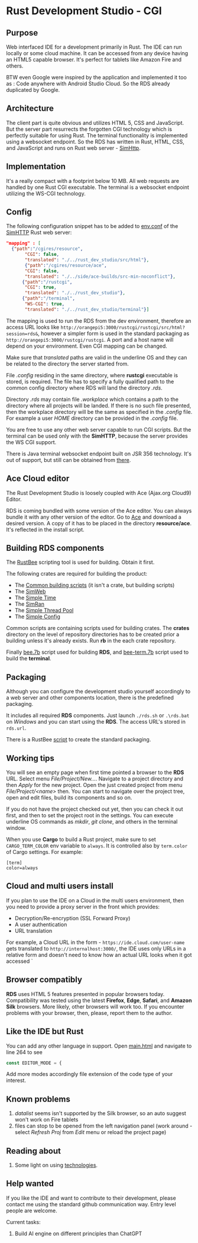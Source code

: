 # Rust Development Studio - CGI

## Purpose
Web interfaced IDE for a development primarily in Rust. The IDE can run locally or some cloud machine. 
It can be accessed from any device having an HTML5 capable browser. It's perfect for tablets like Amazon Fire and others.

BTW even Google were inspired by the application and implemented it too as : Code anywhere with Android Studio Cloud. So the RDS already
duplicated by Google.

## Architecture
The client part is quite obvious and utilizes HTML 5, CSS and JavaScript. But the server part resurrects the forgotten CGI technology which is
perfectly suitable for using Rust. The terminal functionality is implemented using a websocket endpoint. So the RDS has
written in Rust, HTML, CSS, and JavaScript and runs on Rust web server - [SimHttp](https://github.com/vernisaz/simhttp/tree/master).

## Implementation
It's a really compact with a footprint below 10 MB. All web requests are handled by one Rust CGI executable. The terminal is
a websocket endpoint utilizing the WS-CGI technology.

## Config

The following configuration snippet has to be added to [env.conf](https://github.com/vernisaz/simhttp/blob/master/env.conf) 
of the [SimHTTP](https://github.com/vernisaz/simhttp) Rust web server:
```json
"mapping" : [
  {"path":"/cgires/resource",
       "CGI": false,
       "translated": "./../rust_dev_studio/src/html"},
       {"path":"/cgires/resource/ace",
       "CGI": false,
       "translated": "./../side/ace-builds/src-min-noconflict"},
      {"path":"/rustcgi",
       "CGI": true,
       "translated": "./../rust_dev_studio"},
      {"path":"/terminal",
       "WS-CGI": true,
       "translated": "./../rust_dev_studio/terminal"}]
```
The mapping is used to run the RDS from the dev environment, therefore an access URL
looks like `http://orangepi5:3000/rustcgi/rustcgi/src/html?session=rds&`,
however a simpler form is used in the standard packaging as
`http://orangepi5:3000/rustcgi/rustcgi`. A port and a host name will depend
on your environment. Even CGI mapping can be changed.

Make sure that *translated* paths are valid in the underline OS and they can be related to the directory the server started from.

File *.config* residing in the same directory, where **rustcgi** executable is stored, is required.
The file has to specify a fully qualified
path to the common config directory where RDS will land the directory _.rds_.

Directory _.rds_ may contain file _.workplace_ which contains a path to the directory where
all projects will be landed. If there is no such file presented, then the workplace directory 
will be the same as specified in the _.config_ file. For example a user _HOME_ directory
can be provided in the _.config_ file.


You are free to use any other web server capable to run CGI scripts. But the terminal can be used only with the **SimHTTP**,
because the server provides the WS CGI support.

There is Java terminal websocket endpoint built on JSR 356 technology. It's out of support, but still
can be obtained from [there](https://gitlab.com/tools6772135/rusthub/-/tree/master/src/java/rustcgi).

## Ace Cloud editor
The Rust Development Studio is loosely coupled with Ace (Ajax.org Cloud9) Editor.

RDS is coming bundled with some version of the Ace editor. You can always bundle it with any other version of the editor. 
Go to [Ace](https://github.com/ajaxorg/ace-builds/) and download a desired version. A copy of it has to be placed in the directory
**resource/ace**. It's reflected in the install script.

## Building RDS components

The [RustBee](https://github.com/vernisaz/rust_bee) scripting tool is used for building. Obtain it first.

The following crates are required for building the product:

- The [Common building scripts](https://github.com/vernisaz/simscript) (it isn't a crate, but building scripts)
- The [SimWeb](https://github.com/vernisaz/simweb)
- The [Simple Time](https://github.com/vernisaz/simtime)
- The [SimRan](https://github.com/vernisaz/simran) 
- The [Simple Thread Pool](https://github.com/vernisaz/simtpool)
- The [Simple Config](https://github.com/vernisaz/simconfig)

Common scripts are containing scripts used for building crates. 
The **crates** directory on the level of repository directories has to be created prior a building unless it's
already exists. Run **rb** in the each crate repository. 

Finally
[bee.7b](./bee.7b) script used for building **RDS**, and [bee-term.7b](./bee-term.7b) script used to build the **terminal**.

## Packaging
Although you can configure the development studio yourself accordingly to a web server and other components location,
there is the predefined packaging.

It includes all required **RDS** components. Just launch `./rds.sh` or `.\rds.bat` on _Windows_
and you can start using the **RDS**. The access URL's stored in `rds.url`.

There is a RustBee [script](https://github.com/vernisaz/rust_dev_studio/blob/master/install/bee.7b) to
create the standard packaging.

## Working tips

You will see an empty page when first time pointed a browser to the **RDS** URL. Select menu *File/Project/New...*.
Navigate to a project directory and then *Apply* for the new project.
Open the just created project from menu *File/Project/\<name\>* then. You can start to
navigate over the project tree, open and edit files, build its components and so on.

If you do not have the project checked out yet, then you can check it out first, and then to set the project root 
in the settings. You can execute underline OS commands as *mkdir*, *git clone*, and others in the terminal window. 

When you use **Cargo** to build a Rust project, make sure to set `CARGO_TERM_COLOR` env variable to `always`. It
is controlled also by `term.color` of Cargo settings. For example:
```
[term]
color=always
```
## Cloud and multi users install
If you plan to use the IDE on a Cloud in the multi users environment, then you need to provide a proxy server in the front which provides:
- Decryption/Re-encryption (SSL Forward Proxy)
- A user authentication
- URL translation

For example, a Cloud URL in the form - `https://ide.cloud.com/user-name` gets translated to `http://internalhost:3000/`,
the IDE uses only URLs in a relative form and doesn't need to know how an actual URL looks when it got accessed
`

## Browser compatibly

**RDS** uses HTML 5 features presented in popular browsers today. 
Compatibility was tested using the latest **Firefox**, **Edge**, **Safari**, and **Amazon Silk** browsers.
More likely, other browsers will work too. If you encounter problems with your browser,
then, please, report them to the author.

## Like the IDE but Rust
You can add any other language in support. Open [main.html](https://github.com/vernisaz/rust_dev_studio/blob/229f4862dc61c7aeb480769df776109763f3d945/src/html/main.html#L264) and navigate to
line 264 to see
```javascript
const EDITOR_MODE = {
```
Add more modes accordingly file extension of the code type of your interest.

## Known problems

1. *datalist* seems isn't supported by the Silk browser, so an auto suggest won't work on Fire tablets
2. files can stop to be opened from the left navigation panel (work around - select
_Refresh Proj_ from _Edit_ menu or reload the project page)

## Reading about

1. Some light on using [technologies](https://www.linkedin.com/pulse/new-life-old-technologies-dmitriy-rogatkin-nznpc/).


## Help wanted

If you like the IDE and want to contribute to their development, please contact me using the standard
github communication way. Entry level people are welcome.

Current tasks:

1. Build AI engine on different principles than ChatGPT